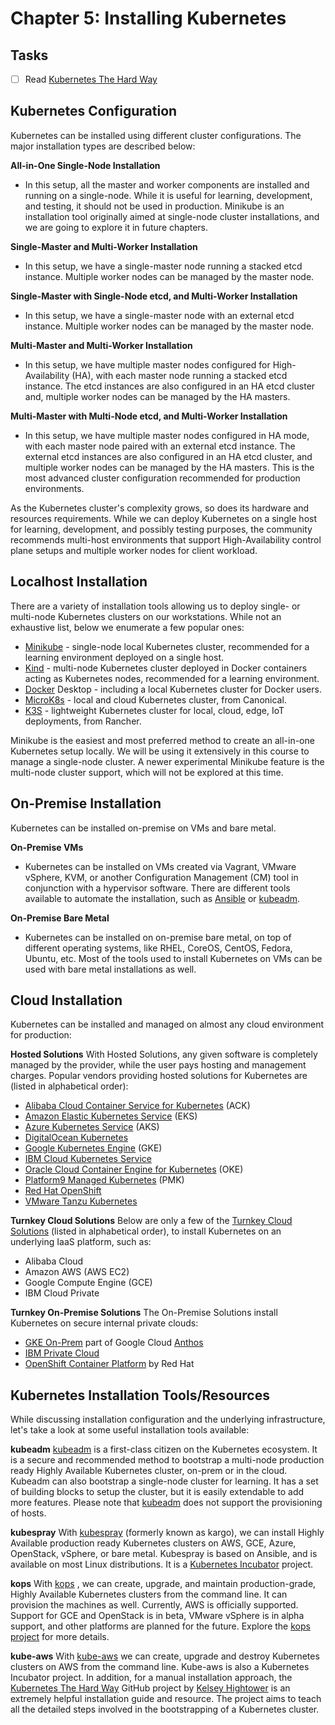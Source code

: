 # Chapter 5: Installing Kubernetes

## Tasks
- [ ] Read [Kubernetes The Hard Way](https://github.com/kelseyhightower/kubernetes-the-hard-way)

## Kubernetes Configuration

Kubernetes can be installed using different cluster configurations. The major installation types are described below:

**All-in-One Single-Node Installation**
* In this setup, all the master and worker components are installed and running on a single-node. While it is useful for learning, development, and testing, it should not be used in production. Minikube is an installation tool originally aimed at single-node cluster installations, and we are going to explore it in future chapters.

**Single-Master and Multi-Worker Installation**
* In this setup, we have a single-master node running a stacked etcd instance. Multiple worker nodes can be managed by the master node.

**Single-Master with Single-Node etcd, and Multi-Worker Installation**
* In this setup, we have a single-master node with an external etcd instance. Multiple worker nodes can be managed by the master node.

**Multi-Master and Multi-Worker Installation**
* In this setup, we have multiple master nodes configured for High-Availability (HA), with each master node running a stacked etcd instance. The etcd instances are also configured in an HA etcd cluster and, multiple worker nodes can be managed by the HA masters.

**Multi-Master with Multi-Node etcd, and Multi-Worker Installation**
* In this setup, we have multiple master nodes configured in HA mode, with each master node paired with an external etcd instance. The external etcd instances are also configured in an HA etcd cluster, and multiple worker nodes can be managed by the HA masters. This is the most advanced cluster configuration recommended for production environments.

As the Kubernetes cluster's complexity grows, so does its hardware and resources requirements. While we can deploy Kubernetes on a single host for learning, development, and possibly testing purposes, the community recommends multi-host environments that support High-Availability control plane setups and multiple worker nodes for client workload.

## Localhost Installation

There are a variety of installation tools allowing us to deploy single- or multi-node Kubernetes clusters on our workstations. While not an exhaustive list, below we enumerate a few popular ones:

* [Minikube](https://minikube.sigs.k8s.io/docs) - single-node local Kubernetes cluster, recommended for a learning environment deployed on a single host.
* [Kind](https://kind.sigs.k8s.io/docs) - multi-node Kubernetes cluster deployed in Docker containers acting as Kubernetes nodes, recommended for a learning environment.
* [Docker](https://www.docker.com/products/docker-desktop) Desktop - including a local Kubernetes cluster for Docker users.
* [MicroK8s](https://microk8s.io) - local and cloud Kubernetes cluster, from Canonical.
* [K3S](https://k3s.io) - lightweight Kubernetes cluster for local, cloud, edge, IoT deployments, from Rancher.

Minikube is the easiest and most preferred method to create an all-in-one Kubernetes setup locally. We will be using it extensively in this course to manage a single-node cluster. A newer experimental Minikube feature is the multi-node cluster support, which will not be explored at this time.

## On-Premise Installation

Kubernetes can be installed on-premise on VMs and bare metal.

**On-Premise VMs**
* Kubernetes can be installed on VMs created via Vagrant, VMware vSphere, KVM, or another Configuration Management (CM) tool in conjunction with a hypervisor software. There are different tools available to automate the installation, such as [Ansible](https://kubernetes.io/blog/2019/03/15/kubernetes-setup-using-ansible-and-vagrant) or [kubeadm](https://kubernetes.io/docs/setup/production-environment/tools/kubeadm).

**On-Premise Bare Metal**
* Kubernetes can be installed on on-premise bare metal, on top of different operating systems, like RHEL, CoreOS, CentOS, Fedora, Ubuntu, etc. Most of the tools used to install Kubernetes on VMs can be used with bare metal installations as well.

## Cloud Installation

Kubernetes can be installed and managed on almost any cloud environment for production:

**Hosted Solutions**
With Hosted Solutions, any given software is completely managed by the provider, while the user pays hosting and management charges. Popular vendors providing hosted solutions for Kubernetes are (listed in alphabetical order):
* [Alibaba Cloud Container Service for Kubernetes](https://www.alibabacloud.com/product/kubernetes) (ACK)
* [Amazon Elastic Kubernetes Service](https://aws.amazon.com/eks) (EKS)
* [Azure Kubernetes Service](https://azure.microsoft.com/en-us/services/kubernetes-service) (AKS)
* [DigitalOcean Kubernetes](https://www.digitalocean.com/products/kubernetes)
* [Google Kubernetes Engine](https://cloud.google.com/kubernetes-engine) (GKE)
* [IBM Cloud Kubernetes Service](https://www.ibm.com/cloud/container-service)
* [Oracle Cloud Container Engine for Kubernetes](https://www.oracle.com/cloud/compute/container-engine-kubernetes.html) (OKE)
* [Platform9 Managed Kubernetes](https://platform9.com/managed-kubernetes) (PMK)
* [Red Hat OpenShift](https://www.redhat.com/en/technologies/cloud-computing/openshift)
* [VMware Tanzu Kubernetes](https://tanzu.vmware.com/kubernetes-grid)

**Turnkey Cloud Solutions**
Below are only a few of the [Turnkey Cloud Solutions](https://kubernetes.io/docs/setup/production-environment/turnkey-solutions) (listed in alphabetical order), to install Kubernetes on an underlying IaaS platform, such as:
* Alibaba Cloud
* Amazon AWS (AWS EC2)
* Google Compute Engine (GCE)
* IBM Cloud Private

**Turnkey On-Premise Solutions**
The On-Premise Solutions install Kubernetes on secure internal private clouds:
* [GKE On-Prem](https://cloud.google.com/anthos/gke/docs/on-prem) part of Google Cloud [Anthos](https://cloud.google.com/anthos)
* [IBM Private Cloud](https://www.ibm.com/cloud/learn/introduction-to-private-cloud)
* [OpenShift Container Platform](https://www.openshift.com/products/container-platform) by Red Hat

## Kubernetes Installation Tools/Resources

While discussing installation configuration and the underlying infrastructure, let's take a look at some useful installation tools available:

**kubeadm**
[kubeadm](https://kubernetes.io/docs/setup/production-environment/tools/kubeadm) is a first-class citizen on the Kubernetes ecosystem. It is a secure and recommended method to bootstrap a multi-node production ready Highly Available Kubernetes cluster, on-prem or in the cloud. Kubeadm can also bootstrap a single-node cluster for learning. It has a set of building blocks to setup the cluster, but it is easily extendable to add more features. Please note that [kubeadm](https://kubernetes.io/docs/reference/setup-tools/kubeadm) does not support the provisioning of hosts.

**kubespray**
With [kubespray](https://kubernetes.io/docs/setup/production-environment/tools/kubespray) (formerly known as kargo), we can install Highly Available production ready Kubernetes clusters on AWS, GCE, Azure, OpenStack, vSphere, or bare metal. Kubespray is based on Ansible, and is available on most Linux distributions. It is a [Kubernetes Incubator](https://github.com/kubernetes-sigs/kubespray) project.

**kops**
With [kops](https://kubernetes.io/docs/setup/production-environment/tools/kops) , we can create, upgrade, and maintain production-grade, Highly Available Kubernetes clusters from the command line. It can provision the machines as well. Currently, AWS is officially supported. Support for GCE and OpenStack is in beta, VMware vSphere is in alpha support, and other platforms are planned for the future. Explore the [kops project](https://github.com/kubernetes/kops) for more details.

**kube-aws**
With [kube-aws](https://github.com/kubernetes-incubator/kube-aws) we can create, upgrade and destroy Kubernetes clusters on AWS from the command line. Kube-aws is also a Kubernetes Incubator project.
In addition, for a manual installation approach, the [Kubernetes The Hard Way](https://github.com/kelseyhightower/kubernetes-the-hard-way) GitHub project by [Kelsey Hightower](https://twitter.com/kelseyhightower) is an extremely helpful installation guide and resource. The project aims to teach all the detailed steps involved in the bootstrapping of a Kubernetes cluster.
